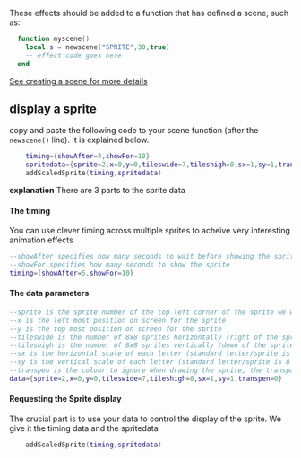 
These effects should be added to a function that has defined a scene, such as:

```lua
  function myscene()
    local s = newscene("SPRITE",30,true) 
    -- effect code goes here
  end
```
[See creating a scene for more details](https://github.com/HurrayBanana/DemoSceneCK/blob/main/CreatingAScene.md)

## display a sprite

copy and paste the following code to your scene function (after the `newscene()` line). It is explained below.

```lua
	timing={showAfter=4,showFor=10}
	spritedata={sprite=2,x=0,y=0,tileswide=7,tileshigh=8,sx=1,sy=1,transpen=0}
	addScaledSprite(timing,spritedata)
```

**explanation** There are 3 parts to the sprite data

#### The timing
You can use clever timing across multiple sprites to acheive very interesting animation effects
```lua
--showAfter specifies how many seconds to wait before showing the sprite
--showFor specifies how many seconds to show the sprite
timing={showAfter=5,showFor=10}
```
#### The data parameters
```lua
--sprite is the sprite number of the top left corner of the sprite we wish to display
--x is the left most position on screen for the sprite
--y is the top most position on screen for the sprite
--tileswide is the number of 8x8 sprites horizontally (right of the sprite number given) that make up a larger sprite (must be at least 1)
--tileshigh is the number of 8x8 sprites vertically (down of the sprite number given) that make up a larger sprite (must be at least 1)
--sx is the horizontal scale of each letter (standard letter/sprite is 8 pixels wide)
--sy is the vertical scale of each letter (standard letter/sprite is 8 pixels tall)
--transpen is the colour to ignore when drawing the sprite, the transparent colour
data={sprite=2,x=0,y=0,tileswide=7,tileshigh=8,sx=1,sy=1,transpen=0}
```

#### Requesting the Sprite display
The crucial part is to use your data to control the display of the sprite. We give it the timing data and the spritedata

```lua
	addScaledSprite(timing,spritedata)
```

